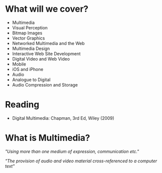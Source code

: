 # What will we cover?

* Multimedia
* Visual Perception
* Bitmap Images
* Vector Graphics
* Networked Multimedia and the Web
* Multimedia Design
* Interactive Web Site Development
* Digital Video and Web Video
* Mobile
* iOS and iPhone
* Audio
* Analogue to Digital
* Audio Compression and Storage



# Reading

* Digital Multimedia: Chapman, 3rd Ed, Wiley (2009)



# What is Multimedia?

*"Using more than one medium of expression, communication etc."*

*"The provision of audio and video material cross-referenced to a computer text"*





